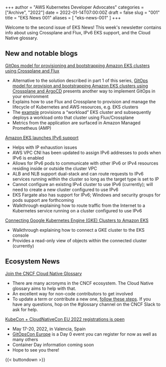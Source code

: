 +++
author = "AWS Kubernetes Developer Advocates"
categories = ["Archive", "2022"]
date = 2022-01-14T07:00:00Z
draft = false
slug = "001"
title = "EKS News 001"
aliases = [
    "eks-news-001"
]
+++

Welcome to the second issue of EKS News! This week's newsletter contains info about using Crossplane and Flux, IPv6 EKS support, and the Cloud Native glossary.

## New and notable blogs

[GitOps model for provisioning and bootstrapping Amazon EKS clusters using Crossplane and Flux](https://aws.amazon.com/blogs/containers/gitops-model-for-provisioning-and-bootstrapping-amazon-eks-clusters-using-crossplane-and-flux/)

* Alternative to the solution described in part 1 of this series, [GitOps model for provision and bootstrapping Amazon EKS clusters using Crossplane and ArgoCD](https://aws.amazon.com/blogs/containers/gitops-model-for-provisioning-and-bootstrapping-amazon-eks-clusters-using-crossplane-and-argo-cd/) presents another way to implement GitOps in your environment
* Explains how to use Flux and Crossplane to provision and manage the lifecycle of Kubernetes and AWS resources, e.g. EKS clusters
* The [example](https://github.com/aws-samples/eks-gitops-crossplane-flux) provisions a “workload” EKS cluster and subsequently deploys a workload onto that cluster using Flux/Crossplane
* Metrics from the application are surfaced in Amazon Managed Prometheus (AMP)

[Amazon EKS launches IPv6 support](https://aws.amazon.com/blogs/containers/amazon-eks-launches-ipv6-support/)

* Helps with IP exhaustion issues
* AWS VPC CNI has been updated to assign IPv6 addresses to pods when IPv6 is enabled
* Allows for IPv6 pods to communicate with other IPv6 or IPv4 resources residing inside or outside the cluster VPC
* ALB and NLB support dual-stack and can route requests to IPv6 services running within the cluster so long as the target type is set to IP
* Cannot configure an existing IPv4 cluster to use IPv6 (currently); will need to create a new cluster configured to use IPv6
* EKS Fargate also has support for IPv6; Windows and security groups for pods support are forthcoming
* Walkthrough explaining how to route traffic from the Internet to a Kubernetes service running on a cluster configured to use IPv6

[Connecting Google Kubernetes Engine (GKE) Clusters to Amazon EKS](https://aws.amazon.com/blogs/containers/connecting-google-kubernetes-engine-gke-clusters-to-amazon-eks/)

* Walkthrough explaining how to connect a GKE cluster to the EKS console
* Provides a read-only view of objects within the connected cluster (currently)

## Ecosystem News

[Join the CNCF Cloud Native Glossary](https://www.cncf.io/blog/2022/01/11/join-the-cncf-cloud-native-glossary/)

* There are many acronyms in the CNCF ecosystem. The Cloud Native glossary aims to help with that.
* An excellent way for non-code contributors to get involved
* To update a term or contribute a new one, [follow these steps](https://glossary.cncf.io/contribute/). If you have any questions, hop on the #glossary channel on the CNCF Slack to ask for help.

[KubeCon + CloudNativeCon EU 2022 registrations is open](https://www.cncf.io/kubecon-cloudnativecon-events/)

* May 17-20, 2022, in Valencia, Spain
* [GitOpsCon Europe](https://www.cncf.io/events/gitopscon-europe/) is a Day 0 event you can register for now as well as many others
* Container Day information coming soon
* Hope to see you there!

{{< buttondown >}}
